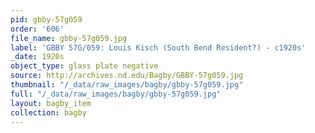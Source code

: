 ```yaml
---
pid: gbby-57g059
order: '606'
file_name: gbby-57g059.jpg
label: 'GBBY 57G/059: Louis Kisch (South Bend Resident?) - c1920s'
_date: 1920s
object_type: glass plate negative
source: http://archives.nd.edu/Bagby/GBBY-57g059.jpg
thumbnail: "/_data/raw_images/bagby/gbby-57g059.jpg"
full: "/_data/raw_images/bagby/gbby-57g059.jpg"
layout: bagby_item
collection: bagby
---
```

